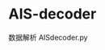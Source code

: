 <!--
 * @Date: 2022-05-17 11:07:19
 * @Author: GMY (1017570673@qq.com)
 * @Descripttion: 
 * @version: 
 * @tag: 
 * @LastEditTime: 2022-05-17 11:17:39
-->
# AIS-decoder

数据解析 AISdecoder.py